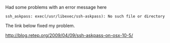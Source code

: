 Had some problems with an error message here

	ssh_askpass: exec(/usr/libexec/ssh-askpass): No such file or directory
	
The link below fixed my problem.

http://blog.retep.org/2009/04/09/ssh-askpass-on-osx-10-5/